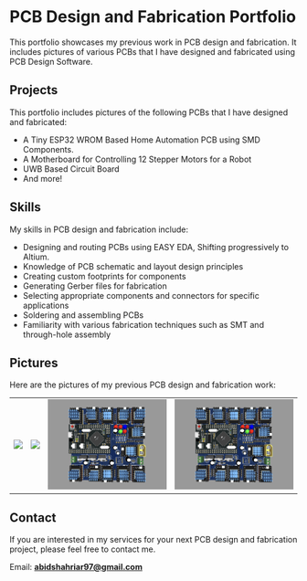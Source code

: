# PCB Design and Fabrication Portfolio
This portfolio showcases my previous work in PCB design and fabrication. It includes pictures of various PCBs that I have designed and fabricated using PCB Design Software.


## Projects
This portfolio includes pictures of the following PCBs that I have designed and fabricated:

- A Tiny ESP32 WROM Based Home Automation PCB using SMD Components.
- A Motherboard for Controlling 12 Stepper Motors for a Robot
- UWB Based Circuit Board
- And more!

## Skills
My skills in PCB design and fabrication include:

- Designing and routing PCBs using EASY EDA, Shifting progressively to Altium.
- Knowledge of PCB schematic and layout design principles
- Creating custom footprints for components
- Generating Gerber files for fabrication
- Selecting appropriate components and connectors for specific applications
- Soldering and assembling PCBs
- Familiarity with various fabrication techniques such as SMT and through-hole assembly


## Pictures
Here are the pictures of my previous PCB design and fabrication work:

|  |  |  |  |
| ------- | ------- | ------- | ------- |
| <img src='pcb_images/Screenshot 2023-08-29 at 3.39.42 PM' width='300' /> | <img src='pcb_images/cytron-1.png' width='300' /> | <img src='pcb_images/Screenshot 2023-08-29 at 3.39.46 PM.png' width='300' /> | <img src='pcb_images/Screenshot 2023-08-29 at 3.39.46 PM.png' width='300' /> |


## Contact
If you are interested in my services for your next PCB design and fabrication project, please feel free to contact me.

Email: **abidshahriar97@gmail.com**
